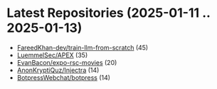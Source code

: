 # Latest Repositories (2025-01-11 .. 2025-01-13)

- [FareedKhan-dev/train-llm-from-scratch](https://github.com/FareedKhan-dev/train-llm-from-scratch) (45)
- [LuemmelSec/APEX](https://github.com/LuemmelSec/APEX) (35)
- [EvanBacon/expo-rsc-movies](https://github.com/EvanBacon/expo-rsc-movies) (20)
- [AnonKryptiQuz/Injectra](https://github.com/AnonKryptiQuz/Injectra) (14)
- [BotpressWebchat/botpress](https://github.com/BotpressWebchat/botpress) (14)
